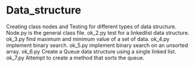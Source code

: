 # Data_structure
Creating class nodes and Testing for different types of data structure.
Node.py is the general class file.
ok_2.py test for a linkedlist data structure.
ok_3.py find maximum and minimum value of a set of data.
ok_4.py implement binary search.
ok_5.py implement binary search on an unsorted array.
ok_6.py Create a Queue data structure using a single linked list.
ok_7.py Attempt to create a method that sorts the queue.
